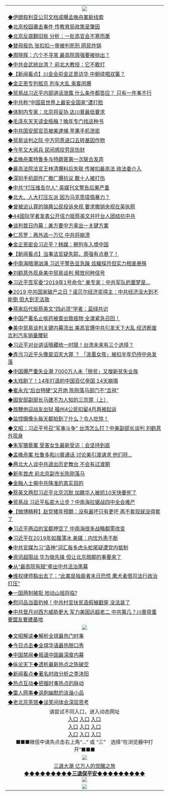 <table>
  <tr>
    <td align=center><img src="https://github.com/gyhhx/image-upload/blob/master/yaowen.jpg" /></td>
  </tr>
    <tr>
<td align=left>
<a href="https://ctbtfdoocixoa.global.ssl.fastly.net/oo.aspx?name=c1003062&key=ofejcfaxcltk&from=gy">◆伊朗叙利亚公司文档或曝孟晚舟案新线索</a><br/>
</td>
   </tr>
 <tr>
<td align=left>
<a href="https://ctbtfdoocixoa.global.ssl.fastly.net/oo.aspx?name=c1003069&key=ofejcfaxcltk&from=gy">◆北京校园袭击事件 传教育局政策是肇因</a><br/></td>
  </tr>
  <tr>
<td align=left>
<a href="https://ctbtfdoocixoa.global.ssl.fastly.net/oo.aspx?name=c1002957&key=ofejcfaxcltk&from=gy">◆北京反腐翻旧账 分析：一批高官会不寒而栗</a><br/></td>
 </tr>
  <tr>
<td align=left>
<a href="http://ctbtfdoocixoa.global.ssl.fastly.net/oo.aspx?name=c1002980&key=ofejcfaxcltk&from=gy">◆替母报仇 张扣扣一审被判死刑 网民炸锅</a><br/></td>
 </tr>
   <tr>
<td align=left>
<a href="http://ctbtfdoocixoa.global.ssl.fastly.net/oo.aspx?name=c1003070&key=ofejcfaxcltk&from=gy">◆周晓辉：六个不寻常 最高院周强要被抛出？</a><br/></td>
   </tr> 
  <tr>
<td align=left>
<a href="http://ctbtfdoocixoa.global.ssl.fastly.net/oo.aspx?name=c1003081&key=ofejcfaxcltk&from=gy">◆中共会武统台湾？ 前北大教授：它不敢打</a><br/></td>
  </tr> 
 <tr>
<td align=left>
<a href="http://ctbtfdoocixoa.global.ssl.fastly.net/oo.aspx?name=c838308_593_1&key=ofejcfaxcltk&from=gy">◆【新闻看点】川金会前金正恩访华 中朝续唱双簧？</a><br/>
</td>
   </tr>
 <tr>
<td align=left>
<a href="http://ctbtfdoocixoa.global.ssl.fastly.net/oo.aspx?name=c1002946&key=ofejcfaxcltk&from=gy">◆金正恩专列抵京 列车大乱 乘客闹爆</a><br/>
</td>
   </tr>
 <tr>
<td align=left>
<a href="http://ctbtfdoocixoa.global.ssl.fastly.net/oo.aspx?name=c1002986&key=ofejcfaxcltk&from=gy">◆贸易战习近平内部讲话泄露 什么条件都答应？ 只有一件事不行</a><br/></td>
  </tr>
  <tr>
<td align=left>
<a href="http://ctbtfdoocixoa.global.ssl.fastly.net/oo.aspx?name=c1003001&key=ofejcfaxcltk&from=gy">◆中共称“中国是世界上最安全国家”遭打脸</a><br/></td>
 </tr>
   <tr>
<td align=left>
<a href="http://ctbtfdoocixoa.global.ssl.fastly.net/oo.aspx?name=c1002997&key=ofejcfaxcltk&from=gy">◆体制内专家：北京将妥协 达川普最低要求</a><br/>
</td>
   </tr>
 <tr>
<td align=left>
<a href="http://ctbtfdoocixoa.global.ssl.fastly.net/oo.aspx?name=c1002993&key=ofejcfaxcltk&from=gy">◆毛泽东天天读金瓶梅？晚年专门找这种书</a><br/></td>
  </tr>
  <tr>
<td align=left>
<a href="http://ctbtfdoocixoa.global.ssl.fastly.net/oo.aspx?name=c1002994&key=ofejcfaxcltk&from=gy">◆中共国安部官员被美逮捕 苹果手机泄密</a><br/></td>
 </tr>
  <tr>
<td align=left>
<a href="http://ctbtfdoocixoa.global.ssl.fastly.net/oo.aspx?name=c1003002&key=ofejcfaxcltk&from=gy">◆贸易谈判之际 中方同意进口五转基因作物</a><br/></td>
 </tr>
   <tr>
<td align=left>
<a href="http://ctbtfdoocixoa.global.ssl.fastly.net/oo.aspx?name=c1003050&key=ofejcfaxcltk&from=gy">◆今年又大阅兵 民间感叹劳民伤财</a><br/></td>
   </tr> 
  <tr>
<td align=left>
<a href="http://ctbtfdoocixoa.global.ssl.fastly.net/oo.aspx?name=c1003033&key=ofejcfaxcltk&from=gy">◆孟晚舟案特鲁多与特朗普第一次联合发声</a><br/></td>
  </tr> 
 <tr>
<td align=left>
<a href="http://ctbtfdoocixoa.global.ssl.fastly.net/oo.aspx?name=c1003061&key=ofejcfaxcltk&from=gy">◆最高法院法官王林清爆料后失联 传被扣最高法 政法委介入</a><br/>
</td>
   </tr>
 <tr>
<td align=left>
<a href="http://ctbtfdoocixoa.global.ssl.fastly.net/oo.aspx?name=c1003016&key=ofejcfaxcltk&from=gy">◆深圳手机部件厂撤厂爆抗议 数十人被打伤</a><br/>
</td>
   </tr>
 <tr>
<td align=left>
<a href="http://ctbtfdoocixoa.global.ssl.fastly.net/oo.aspx?name=c1003065&key=ofejcfaxcltk&from=gy">◆中共“打压维吾尔人” 英媒刊文警告后果严重</a><br/></td>
  </tr>
  <tr>
<td align=left>
<a href="http://ctbtfdoocixoa.global.ssl.fastly.net/oo.aspx?name=c1003074&key=ofejcfaxcltk&from=gy">◆北大、人大打压左派 因为马克思提倡暴力？</a><br/></td>
 </tr>
   <tr>
<td align=left>
<a href="http://ctbtfdoocixoa.global.ssl.fastly.net/oo.aspx?name=c1003077&key=ofejcfaxcltk&from=gy">◆曾被迫认罪的瑞典公民投诉央视 要求撤销央视在英执照</a><br/>
</td>
   </tr>
 <tr>
<td align=left>
<a href="http://ctbtfdoocixoa.global.ssl.fastly.net/oo.aspx?name=c1003078&key=ofejcfaxcltk&from=gy">◆44国际学者发表公开信力挺蔡英文并吁台人团结抗中共</a><br/></td>
  </tr>
    <tr>
<td align=left>
<a href="https://ctbtfdoocixoa.global.ssl.fastly.net/oo.aspx?name=c1002768&key=ofejcfaxcltk&from=gy">◆谈判首日内幕：美方要中方拿出一关键方案</a><br/>
</td>
   </tr>
 <tr>
<td align=left>
<a href="https://ctbtfdoocixoa.global.ssl.fastly.net/oo.aspx?name=c1002817&key=ofejcfaxcltk&from=gy">◆仁苏罗：再外逃一万亿 中共将崩溃</a><br/></td>
  </tr>
  <tr>
<td align=left>
<a href="https://ctbtfdoocixoa.global.ssl.fastly.net/oo.aspx?name=c1002769&key=ofejcfaxcltk&from=gy">◆金正恩密会习近平？韩媒：朝列车入境中国</a><br/></td>
 </tr>
  <tr>
<td align=left>
<a href="http://ctbtfdoocixoa.global.ssl.fastly.net/oo.aspx?name=c838308_591_1&key=ofejcfaxcltk&from=gy">◆【新闻看点】当事法官疑失踪，周强有点悬了！</a><br/></td>
 </tr>
   <tr>
<td align=left>
<a href="http://ctbtfdoocixoa.global.ssl.fastly.net/oo.aspx?name=c1002749&key=ofejcfaxcltk&from=gy">◆中南海暗潮汹涌 习近平警告显急躁 炫耀探月但实力相差悬殊</a><br/></td>
   </tr> 
  <tr>
<td align=left>
<a href="http://ctbtfdoocixoa.global.ssl.fastly.net/oo.aspx?name=c1002746&key=ofejcfaxcltk&from=gy">◆刘鹤意外现身美中贸易谈判 释放何种信号</a><br/></td>
  </tr> 
 <tr>
<td align=left>
<a href="http://ctbtfdoocixoa.global.ssl.fastly.net/oo.aspx?name=c1002836&key=ofejcfaxcltk&from=gy">◆习近平签军委“2019年1号命令” 美专家：中共军队的噩梦是…</a><br/>
</td>
   </tr>
 <tr>
<td align=left>
<a href="http://ctbtfdoocixoa.global.ssl.fastly.net/oo.aspx?name=c1002731&key=ofejcfaxcltk&from=gy">◆2019 中共国家破产之日？诺贝尔经济奖得主：中共经济没大到不能倒 但大到无法救</a><br/>
</td>
   </tr>
 <tr>
<td align=left>
<a href="http://ctbtfdoocixoa.global.ssl.fastly.net/oo.aspx?name=c1002754&key=ofejcfaxcltk&from=gy">◆蒋家后代挺蔡英文“四必须”学者：蓝绿共识</a><br/></td>
  </tr>
  <tr>
<td align=left>
<a href="http://ctbtfdoocixoa.global.ssl.fastly.net/oo.aspx?name=c1002712&key=ofejcfaxcltk&from=gy">◆中国产著名止咳药被查出致癌物 全澳紧急召回！</a><br/></td>
 </tr>
   <tr>
<td align=left>
<a href="http://ctbtfdoocixoa.global.ssl.fastly.net/oo.aspx?name=c1002901&key=ofejcfaxcltk&from=gy">◆美中贸易谈判关键内幕流出 美高官爆中共引发天下大乱 经济断崖 吉利汽车销量腰斩</a><br/>
</td>
   </tr>
 <tr>
<td align=left>
<a href="http://ctbtfdoocixoa.global.ssl.fastly.net/oo.aspx?name=c1002740&key=ofejcfaxcltk&from=gy">◆习近平对台讲话暗藏统一时限！台湾未来有三个选择？</a><br/></td>
  </tr>
  <tr>
<td align=left>
<a href="http://ctbtfdoocixoa.global.ssl.fastly.net/oo.aspx?name=c1002883&key=ofejcfaxcltk&from=gy">◆弄污习近平头像是滔天大罪 ？ 「泼墨女孩」被扣半年仍待中央发落</a><br/></td>
 </tr>
  <tr>
<td align=left>
<a href="http://ctbtfdoocixoa.global.ssl.fastly.net/oo.aspx?name=c1002821&key=ofejcfaxcltk&from=gy">◆中国爆严重失业潮 7000万人未「脱贫」又增新贫失业族</a><br/></td>
 </tr>
   <tr>
<td align=left>
<a href="http://ctbtfdoocixoa.global.ssl.fastly.net/oo.aspx?name=c1002907&key=ofejcfaxcltk&from=gy">◆太戏剧了！14年打造的中国百亿帝国 14天崩塌</a><br/></td>
   </tr> 
  <tr>
<td align=left>
<a href="http://ctbtfdoocixoa.global.ssl.fastly.net/oo.aspx?name=c1002853&key=ofejcfaxcltk&from=gy">◆崔永元“后台特硬”又开炮 陈刚落马部门不“吉祥”</a><br/></td>
  </tr> 
 <tr>
<td align=left>
<a href="http://ctbtfdoocixoa.global.ssl.fastly.net/oo.aspx?name=c1002899&key=ofejcfaxcltk&from=gy">◆国安部副部长马建不为人知的三宗罪（上）</a><br/>
</td>
   </tr>
 <tr>
<td align=left>
<a href="http://ctbtfdoocixoa.global.ssl.fastly.net/oo.aspx?name=c1002820&key=ofejcfaxcltk&from=gy">◆放鞭炮迎战友出狱 福州4公民扣留4月再被起诉</a><br/>
</td>
   </tr>
 <tr>
<td align=left>
<a href="http://ctbtfdoocixoa.global.ssl.fastly.net/oo.aspx?name=c1002866&key=ofejcfaxcltk&from=gy">◆监控摄像头每天都拍到了什么？令人吃惊！</a><br/></td>
  </tr>
  <tr>
<td align=left>
<a href="http://ctbtfdoocixoa.global.ssl.fastly.net/oo.aspx?name=c1002878&key=ofejcfaxcltk&from=gy">◆文昭：习近平号召“军事斗争” 台湾怎么打？中美副部长谈判 刘鹤意外现身</a><br/></td>
 </tr>
   <tr>
<td align=left>
<a href="http://ctbtfdoocixoa.global.ssl.fastly.net/oo.aspx?name=c1002932&key=ofejcfaxcltk&from=gy">◆朱军猥亵案 受害女生最新受访：会坚持到底</a><br/>
</td>
   </tr>
 <tr>
<td align=left>
<a href="http://ctbtfdoocixoa.global.ssl.fastly.net/oo.aspx?name=c1002905&key=ofejcfaxcltk&from=gy">◆孟晚舟案 杜鲁多和川普通话 讨论美引渡请求 他们将...</a><br/></td>
  </tr>
    <tr>
<td align=left>
<a href="https://ctbtfdoocixoa.global.ssl.fastly.net/oo.aspx?name=c1002568&key=ofejcfaxcltk&from=gy">◆两北大人谈中共退出历史舞台 不会有过渡期</a><br/>
</td>
   </tr>
 <tr>
<td align=left>
<a href="https://ctbtfdoocixoa.global.ssl.fastly.net/oo.aspx?name=c1002572&key=ofejcfaxcltk&from=gy">◆新年首虎 前北京副市长陈刚落马</a><br/></td>
  </tr>
  <tr>
<td align=left>
<a href="https://ctbtfdoocixoa.global.ssl.fastly.net/oo.aspx?name=c1002538&key=ofejcfaxcltk&from=gy">◆金融人士揭中共降准的真实目的</a><br/></td>
 </tr>
  <tr>
<td align=left>
<a href="http://ctbtfdoocixoa.global.ssl.fastly.net/oo.aspx?name=c1002543&key=ofejcfaxcltk&from=gy">◆蔡英文两怼习近平北京沉默 加籍华人被抓10天快要死了</a><br/></td>
 </tr>
   <tr>
<td align=left>
<a href="http://ctbtfdoocixoa.global.ssl.fastly.net/oo.aspx?name=c1002536&key=ofejcfaxcltk&from=gy">◆贸易战 习近平私密大让步？中南海拉锯战四中全会难产</a><br/></td>
   </tr> 
  <tr>
<td align=left>
<a href="http://ctbtfdoocixoa.global.ssl.fastly.net/oo.aspx?name=c1002511&key=ofejcfaxcltk&from=gy">◆【微博精粹】赵党猪年预期：没有最坏只有更坏 再不套现就没得套了</a><br/></td>
  </tr> 
 <tr>
<td align=left>
<a href="http://ctbtfdoocixoa.global.ssl.fastly.net/oo.aspx?name=c1002530&key=ofejcfaxcltk&from=gy">◆习近平两边的宝都押空了 中南海很多战略都需改变</a><br/>
</td>
   </tr>
 <tr>
<td align=left>
<a href="http://ctbtfdoocixoa.global.ssl.fastly.net/oo.aspx?name=c1002519&key=ofejcfaxcltk&from=gy">◆习近平在2019年如履薄冰 美媒：内忧外患不断</a><br/>
</td>
   </tr>
 <tr>
<td align=left>
<a href="http://ctbtfdoocixoa.global.ssl.fastly.net/oo.aspx?name=c1002600&key=ofejcfaxcltk&from=gy">◆中共官媒为习“造神”词汇每多虎头蛇尾疑遭党内抵制</a><br/></td>
  </tr>
  <tr>
<td align=left>
<a href="http://ctbtfdoocixoa.global.ssl.fastly.net/oo.aspx?name=c1002542&key=ofejcfaxcltk&from=gy">◆资讯超限战 华为做先锋 但让北京跳脚的事要来了</a><br/></td>
 </tr>
   <tr>
<td align=left>
<a href="http://ctbtfdoocixoa.global.ssl.fastly.net/oo.aspx?name=c1002518&key=ofejcfaxcltk&from=gy">◆从“最高院有贼”牵出中共法治黑幕</a><br/>
</td>
   </tr>
 <tr>
<td align=left>
<a href="http://ctbtfdoocixoa.global.ssl.fastly.net/oo.aspx?name=c1002597&key=ofejcfaxcltk&from=gy">◆维权律师豁出去了：“此案是独裁者末日恐慌 鹰犬者借司法行政治打压”</a><br/></td>
  </tr>
  <tr>
<td align=left>
<a href="http://ctbtfdoocixoa.global.ssl.fastly.net/oo.aspx?name=c1002579&key=ofejcfaxcltk&from=gy">◆一国两制被拒 地动山摇将临?</a><br/></td>
 </tr>
  <tr>
<td align=left>
<a href="http://ctbtfdoocixoa.global.ssl.fastly.net/oo.aspx?name=c1002523&key=ofejcfaxcltk&from=gy">◆慰问品当面扔掉！中共村官扶贫造假被戳穿 没法装了</a><br/></td>
 </tr>
   <tr>
<td align=left>
<a href="http://ctbtfdoocixoa.global.ssl.fastly.net/oo.aspx?name=c1002544&key=ofejcfaxcltk&from=gy">◆中共登月对西方威胁更大 军力美国远超老二 中共第几？川普获重要盟友要建基地</a><br/></td>
   </tr> 
  <tr>
    <td align=center><img src="https://github.com/gyhhx/image-upload/blob/master/shipin.jpg" /></td>
  </tr>
  <tr>
   <td align=left>
<a href="http://ctbtfdoocixoa.global.ssl.fastly.net/oo.aspx?name=c816857&key=ofejcfaxcltk&from=gy&tag=9973110">◆文昭解读◆解析全球最热门时事</a><br/>
    </td>
  </tr>
   <tr>
   <td align=left> 
<a href="http://ctbtfdoocixoa.global.ssl.fastly.net/oo.aspx?name=c816850&key=ofejcfaxcltk&from=gy&tag=9877">◆今日点击◆全球华语最热脱口秀</a><br/>
    </td>
  </tr>
  <tr>
  <td align=left>
<a href="http://ctbtfdoocixoa.global.ssl.fastly.net/oo.aspx?name=c816860&key=ofejcfaxcltk&from=gy&tag=99733110">◆中国禁闻◆报道中国最深度内幕</a><br/>
   </tr>
  <tr>
     <td align=left>
<a href="http://ctbtfdoocixoa.global.ssl.fastly.net/oo.aspx?name=c816855&key=ofejcfaxcltk&from=gy&tag=997110">◆纵论天下◆透析最新热点之陈破空</a><br/>
   </tr>
   <tr>
      <td align=left>
<a href="http://ctbtfdoocixoa.global.ssl.fastly.net/oo.aspx?name=c838308&key=ofejcfaxcltk&from=gy&tag=9973110">◆新闻看点◆著名时政分析之李沐阳</a><br/>
   </tr>
   <tr>
     <td align=left>
<a href="http://ctbtfdoocixoa.global.ssl.fastly.net/oo.aspx?name=c816852&key=ofejcfaxcltk&from=gy&tag=9733110">◆热点互动◆把握时事热点的脉动</a><br/>
   </tr>
   <tr>
      <td align=left>
<a href="http://ctbtfdoocixoa.global.ssl.fastly.net/oo.aspx?name=c816694&key=ofejcfaxcltk&from=gy&tag=93310">◆雷人网事◆讽刺幽默的诙谐小品</a><br/>
   </tr>
   <tr>
    <td align=left>
<a href="http://ctbtfdoocixoa.global.ssl.fastly.net/oo.aspx?name=c816650&key=ofejcfaxcltk&from=gy&tag=9973110">◆老北京茶馆◆谈笑间体会深层思考</a><br/>
   </tr>
   <tr>
    <td align=center>请尝试不同入口，进入动态网址<br/>
     <a href="https://s3.us-east-2.amazonaws.com/ogateh/show.htm?from=gy">入口</a>
      <a href="https://s3.eu-west-2.amazonaws.com/ogatel/show.htm?from=gy">入口</a>
      <a href="https://s3.amazonaws.com/ogate/show.htm?from=oGateg">入口</a><br/>
      <a href="https://s3.ap-northeast-2.amazonaws.com/ogates/show.htm?from=gy">入口</a>
      <a href="https://s3.eu-central-1.amazonaws.com/ogatef/show.htm?from=gy">入口</a>
      <a href="https://s3.ap-south-1.amazonaws.com/ogatem/show.htm?from=gy">入口</a><br/>
      <a href="https://s3-us-west-1.amazonaws.com/ogaten/show.htm?from=gy">入口</a>
      <a href="https://s3.ca-central-1.amazonaws.com/ogatec/show.htm?from=gy">入口</a>
      <a href="https://s3-ap-northeast-1.amazonaws.com/ogatet/show.htm?from=gy">入口</a><br/>
      ■■■微信中请先点击右上角“...” 或 “三”　选择“在浏览器中打开”■■■<b><br/>
    </td>
  </tr>
  <tr>
    <td align=center><img src="https://github.com/gyhhx/image-upload/blob/master/3.jpg" /> </td>
</tr>
  <tr>  
  <td align=center>
  <a href="http://ctbtfdoocixoa.global.ssl.fastly.net/oo.aspx?name=c894205&key=ofejcfaxcltk&from=gy&tag=9973110">三退大潮 亿万人的觉醒之旅</a><br/>
      <a href="http://ctbtfdoocixoa.global.ssl.fastly.net/oo.aspx?name=ogQuit.aspx&key=ofejcfaxcltk&from=gy"><b>◆◆◆◆◆◆◆◆◆三退保平安◆◆◆◆◆◆◆◆◆<br/></a>
      <img src="https://github.com/gyhhx/image-upload/blob/master/3t.jpg" /><br/>
      </td>
  </tr>
   <tr>
    <td align=center><img src="https://raw.githubusercontent.com/oGate2/Up/master/oGate_640.jpg"/></td>
  </tr>
</table>


